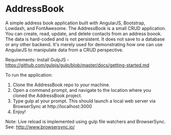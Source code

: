 # AddressBook
A simple address book application built with AngularJS, Bootstrap, Lowdash, and FontAwesome.
The AddressBook is a small CRUD application. You can create, read, update, and delete contacts from an address boook. 
The data is hard-coded and is not persistent. It does not save to a database or any other backend. It's merely used for
demonstrating how one can use AngularJS to manipulate data from a CRUD perspective.

Requirements:
Install GulpJS - https://github.com/gulpjs/gulp/blob/master/docs/getting-started.md

To run the application:
1. Clone the AddressBook repo to your machine.
2. Open a command prompt, and navigate to the location where you cloned the AddressBook project.
3. Type gulp at your prompt. This should launch a local web server via BrowserSync at http://localhost:3000
4. Enjoy!

Note: Live reload is implemented using gulp file watchers and BrowserSync.  See: http://www.browsersync.io/
